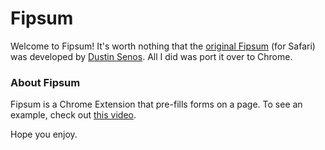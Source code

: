 # Fipsum

Welcome to Fipsum! It's worth nothing that the [original Fipsum](http://fipsum.com/) (for Safari) was developed by [Dustin Senos](https://github.com/dustinsenos). All I did was port it over to Chrome.


### About Fipsum

Fipsum is a Chrome Extension that pre-fills forms on a page. To see an example, check out [this video](http://www.youtube.com/watch?v=aL3KEP0_F7Y&context=C411db17ADvjVQa1PpcFMup4A0JVBq7QhuE1lHFF-w2AFXRzy0Pd0=).


Hope you enjoy.